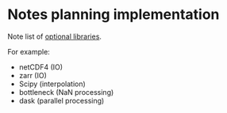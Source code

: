 # Notes planning implementation

Note list of [optional
libraries](https://xarray.pydata.org/en/stable/getting-started-guide/installing.html#optional-dependencies).

For example:

- netCDF4 (IO)
- zarr (IO)
- Scipy (interpolation)
- bottleneck (NaN processing)
- dask (parallel processing)
